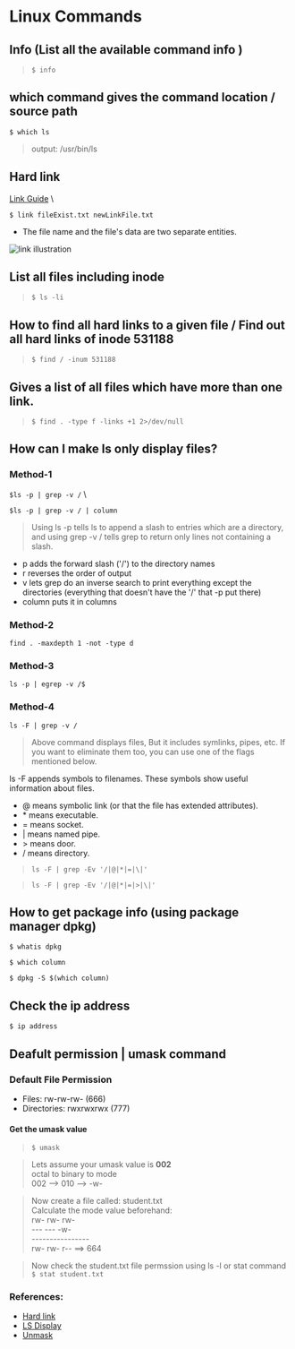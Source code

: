 # Linux Commands

## Info (List all the available command info )
> `$ info`

## which command gives the command location / source path
`$ which ls`

> output:
> /usr/bin/ls

## Hard link
[Link Guide](https://www.computerhope.com/unix/uln.htm) \

``$ link fileExist.txt newLinkFile.txt``

* The file name and the file's data are two separate entities.

![link illustration](https://www.computerhope.com/unix/images/nolink-diagram.jpg)

## List all files including inode
> `$ ls -li`

## How to find all hard links to a given file / Find out all hard links of inode 531188
> `$ find / -inum 531188`

## Gives a list of all files which have more than one link.
> `$ find . -type f -links +1 2>/dev/null`

## How can I make ls only display files?
### Method-1
`$ls -p | grep -v /` \

`$ls -p | grep -v / | column`

> Using ls -p tells ls to append a slash to entries which are a directory, and using grep -v / tells grep to return only lines not containing a slash.

- p adds the forward slash ('/') to the directory names
- r reverses the order of output
- v lets grep do an inverse search to print everything except the directories (everything that doesn't have the '/' that -p put there)
- column puts it in columns


### Method-2
`find . -maxdepth 1 -not -type d`

### Method-3
`ls -p | egrep -v /$`

### Method-4
`ls -F | grep -v /`
> Above command displays files, But it includes symlinks, pipes, etc. If you want to eliminate them too, you can use one of the flags mentioned below.

ls -F appends symbols to filenames. These symbols show useful information about files.

- @ means symbolic link (or that the file has extended attributes).
- \* means executable.
- = means socket.
- | means named pipe.
- \> means door.
- / means directory.

> `ls -F | grep -Ev '/|@|*|=|\|'`

> `ls -F | grep -Ev '/|@|*|=|>|\|'`

## How to get package info (using package manager dpkg)
`$ whatis dpkg`

`$ which column`

`$ dpkg -S $(which column)`

## Check the ip address
`$ ip address`

## Deafult permission | umask command

### Default File Permission
* Files: rw-rw-rw- (666)
* Directories: rwxrwxrwx (777)

#### Get the umask value
>`$ umask`

>Lets assume your umask value is **002** \
>octal to binary to mode \
>002 --> 010 --> -w- 

> Now create a file called: student.txt \
> Calculate the mode value beforehand: \
> rw- rw- rw- \
> --- --- -w- \
> ---------------- \
> rw- rw- r-- ==> 664

> Now check the student.txt file permssion using ls -l or stat command
`$ stat student.txt`
>
>



### References:
* [Hard link](https://www.cyberciti.biz/faq/how-to-find-all-hard-links-in-a-directory-on-linux/)
* [LS Display](https://askubuntu.com/questions/811210/how-can-i-make-ls-only-display-files)
* [Unmask](https://www.youtube.com/watch?v=JYT7y_Pe9wE)